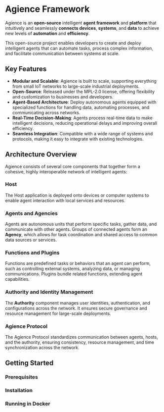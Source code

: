 # Agience Framework

Agience is an **open-source** intelligent **agent framework** and **platform** that intuitively and seamlessly **connects devices**, **systems**, and **data** to achieve new levels of **automation** and **efficiency**.

This open-source project enables developers to create and deploy intelligent agents that can automate tasks, process complex information, and facilitate communication between systems at scale.

## Key Features

- **Modular and Scalable**: Agience is built to scale, supporting everything from small IoT networks to large-scale industrial deployments.
- **Open-Source**: Released under the MPL-2.0 license, offering flexibility and customization to businesses and developers.
- **Agent-Based Architecture**: Deploy autonomous agents equipped with specialized functions for handling data, automating processes, and communicating across networks.
- **Real-Time Decision-Making**: Agents process real-time data to make intelligent decisions, reducing operational delays and improving overall efficiency.
- **Seamless Integration**: Compatible with a wide range of systems and protocols, making it easy to integrate with existing technologies.

## Architecture Overview

Agience consists of several core components that together form a cohesive, highly interoperable network of intelligent agents:

### Host
The Host application is deployed onto devices or computer systems to enable agent interaction with local services and resources.

### Agents and Agencies
Agents are autonomous units that perform specific tasks, gather data, and communicate with other agents. Groups of connected agents form an **Agency**, which allows for task coordination and shared access to common data sources or services.

### Functions and Plugins
Functions are predefined tasks or behaviors that an agent can perform, such as controlling external systems, analyzing data, or managing communications. Plugins bundle related functions, extending agent capabilities.

### Authority and Identity Management
The **Authority** component manages user identities, authentication, and configurations across the network. It ensures secure governance and resource management for large-scale deployments.

### Agience Protocol
The Agience Protocol standardizes communication between agents, hosts, and the authority, ensuring consistency, resource management, and time synchronization across the network.

## Getting Started

### Prerequisites

### Installation

### Running in Docker